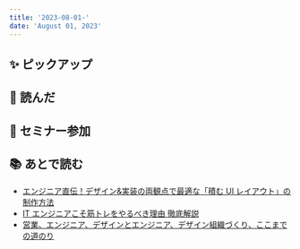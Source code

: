 ```yaml
---
title: '2023-08-01-'
date: 'August 01, 2023'
---
```


## ✨ ピックアップ

## 👀 読んだ

## 🚶 セミナー参加

## 📚 あとで読む

- [エンジニア直伝！デザイン&実装の両観点で最適な「積む UI レイアウト」の制作方法](https://note.com/shikicheri/n/n3cd8ed01cdef)
- [IT エンジニアこそ筋トレをやるべき理由 徹底解説](https://speakerdeck.com/yasumuusan/itenziniakosojin-torewoyarubekili-you-che-di-jie-shuo)
- [営業、エンジニア、デザインとエンジニア、デザイン組織づくり、ここまでの道のり](https://speakerdeck.com/sakito/ying-ye-enzinia-dezaintoenzinia-dezainzu-zhi-dukuri-kokomadenodao-nori)
